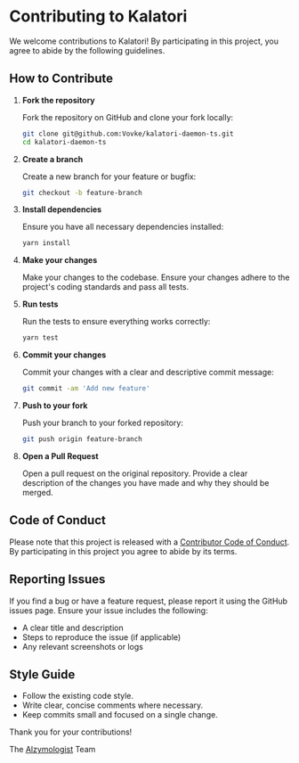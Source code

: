 # Contributing to Kalatori

We welcome contributions to Kalatori! By participating in this project, you agree to abide by the following guidelines.

## How to Contribute

1. **Fork the repository**

   Fork the repository on GitHub and clone your fork locally:
   ```sh
   git clone git@github.com:Vovke/kalatori-daemon-ts.git
   cd kalatori-daemon-ts
   ```

2. **Create a branch**

   Create a new branch for your feature or bugfix:
   ```sh
   git checkout -b feature-branch
   ```

3. **Install dependencies**

   Ensure you have all necessary dependencies installed:
   ```sh
   yarn install
   ```

4. **Make your changes**

   Make your changes to the codebase. Ensure your changes adhere to the project's coding standards and pass all tests.

5. **Run tests**

   Run the tests to ensure everything works correctly:
   ```sh
   yarn test
   ```

6. **Commit your changes**

   Commit your changes with a clear and descriptive commit message:
   ```sh
   git commit -am 'Add new feature'
   ```

7. **Push to your fork**

   Push your branch to your forked repository:
   ```sh
   git push origin feature-branch
   ```

8. **Open a Pull Request**

   Open a pull request on the original repository. Provide a clear description of the changes you have made and why they should be merged.

## Code of Conduct

Please note that this project is released with a [Contributor Code of Conduct](CODE_OF_CONDUCT.md). By participating in this project you agree to abide by its terms.

## Reporting Issues

If you find a bug or have a feature request, please report it using the GitHub issues page. Ensure your issue includes the following:
- A clear title and description
- Steps to reproduce the issue (if applicable)
- Any relevant screenshots or logs

## Style Guide

- Follow the existing code style.
- Write clear, concise comments where necessary.
- Keep commits small and focused on a single change.

Thank you for your contributions!

The [Alzymologist](https://www.zymologia.fi/info/about/) Team
